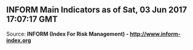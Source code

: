 ## INFORM Main Indicators as of Sat, 03 Jun 2017 17:07:17 GMT

Source: **INFORM (Index For Risk Management) - http://www.inform-index.org**